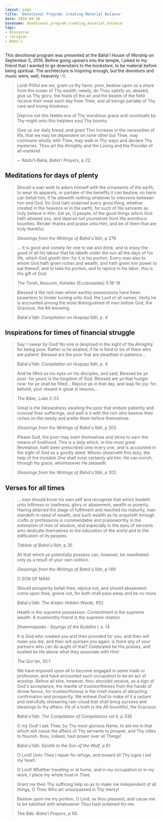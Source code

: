 ```yaml
---
layout: page
title: 'Devotional Program: Creating Material Balance'
date: 2010-09-18
basename: devotional_program_creating_material_balance
tags:
- discourse
- religion
- Baha'i
---
```


This devotional program was presented at the Bah&aacute;'&iacute; House of
Worship on September 5, 2010. Before going upstairs into the temple, I joked to
my friend that I wanted to go downstairs to the bookstore, to be material before
being spiritual. The architecture is inspiring enough, but the devotions and
music were, well, heavenly :-).

<!--more-->

> Lord! Pitiful are we, grant us thy favor; poor, bestow upon us a share from the ocean of Thy wealth; needy, do Thou satisfy us; abased,
> give us Thy glory. the fowls of the air and the beasts of the field receive
> their meat each day from Thee, and all beings partake of Thy care and
> loving-kindness.
>
> Deprive not this feeble one of Thy wondrous grace and
> vouchsafe by Thy might unto this helpless soul Thy bounty.
>
> Give us our daily
> bread, and grant Thin increase in the necessities of life, that we may be
> dependent on none other but Thee, may commune wholly with Thee, may walk in Thy
> ways and declare Thy mysteries. Thou art the Almighty and the Loving and the
> Provider of all mankind.
>
> ~ 'Abdu'l-Bah&aacute;, _Bah&aacute;'&iacute; Prayers_, p 22.

## Meditations for days of plenty

> Should a man wish to adorn himself with the ornaments of the earth, to wear
> its apparels, or partake of the benefits it can bestow, no harm can befall
> him, if he alloweth nothing whatever to intervene between him and God, for God
> hath ordained every good thing, whether created in the heavens or in the
> earth, for such of His servants as truly believe in Him. Eat ye, O people, of
> the good things which God hath allowed you, and deprive not yourselves from
> His wondrous bounties. Render thanks and praise unto Him, and be of them that
> are truly thankful.
>
> _Gleanings from the Writings of Bah&aacute;'u'll&aacute;h_, p 276

> ... It is good and comely for one to eat and drink, and to enjoy the good of
> all his labour that he taketh under the sun all the days of his life, which
> God giveth him: for it is his portion. Every man also to whom God hath given
> riches and wealth, and hath given him power to eat thereof, and to take his
> portion, and to rejoice in his labor; this is the gift of God.
>
> _The Torah_, Kesuvim, Koheles (Ecclesiastes) 5:18-19

> Blessed is the rich man whom earthly possessions have been powerless to hinder
> turning unto God, the Lord of all names. Verily he is accounted among the most
> distinguished of men before God, the Gracious, the All-knowing.
>
> Bah&aacute;'u'll&aacute;h: _Compilation on Huq&uacute;qu'll&aacute;h_, p. 4

## Inspirations for times of financial struggle

> Say: I swear by God! No one is despised in the sight of the Almighty for being
> poor. Rather is he exalted, if he is fond to be of them who are patient.
> Blessed are the poor that are steadfast in patience...
>
> Bah&aacute;'u'll&aacute;h: _Compilation on Huq&uacute;qu'll&aacute;h_, p. 4

> And he lifted us his eyes on his disciples, and said, Blessed be ye poor: for
> yours is the kingdom of God. Blessed are ye that hunger now: for ye shall be
> filled... Rejoice ye in that day, and leap for joy: for, behold, your reward
> is great in heaven...
>
> _The Bible_, Luke 2-23

> Great is the blessedness awaiting the poor that endure patiently and conceal
> their sufferings, and well is it with the rich who bestow their riches on the
> needy and prefer them before themselves.
>
> _Gleanings from the Writings of Bah&aacute;'u'll&aacute;h_, p 202

> Please God, the poor may exert themselves and strive to earn the means of
> livelihood. This is a duty which, in this most great Revelation, hath been
> prescribed unto every one, and is accounted in the sight of God as a goodly
> deed. Whoso observeth this duty, the help of the invisible One shall most
> certainly aid him. He can enrich, through his grace, whomsoever He pleaseth.
>
> _Gleanings from the Writings of Bah&aacute;'u'll&aacute;h_, p 202

## Verses for all times

> ... man should know his own self and recognize that which leadeth unto
> loftiness or lowliness, glory or abasement, wealth or poverty. Having attained
> the stage of fulfilment and reached his maturity, man standeth in need of
> wealth, and such wealth as he acquireth through crafts or professions is
> commendable and praiseworthy in the estimation of men of wisdom, and
> especially in the eyes of servants who dedicate themselves to the education of
> the world and to the edification of its peoples.
>
> _Tablets of Bah&aacute;'u'll&aacute;h_, p 35

> All that which ye potentially possess can, however, be manifested only as a
> result of your own volition.
>
> _Gleanings from the Writings of Bah&aacute;'u'll&aacute;h_, p 149

> O SON OF MAN!
>
> Should prosperity befall thee, rejoice not, and should abasement come upon
> thee, grieve not, for both shall pass away and be no more.
>
> Bah&aacute;'u'll&aacute;h: _The Arabic Hidden Words_, #52

> Health is the supreme possession. Contentment is the supreme wealth. A
> trustworthy friend is the supreme relation.
>
> _Dhammapada - Sayings of the Buddha I_, s. 14

> It is God who created you and then provided for you; and then will make you
> die, and then will quicken you again; is there any of your partners who can do
> aught of that? Celebrated be His praises, and exalted be He above what they
> associate with Him!
>
> _The Qur'an_, 30:1

> We have enjoined upon all to become engaged in some trade or profession, and
> have accounted such occupation to be an act of worship. Before all else,
> however, thou shouldst receive, as a sign of God's acceptance, the mantle of
> trustworthiness from the hands of divine favour; for trustworthiness is the
> chief means of attracting confirmation and prosperity. We entreat God to make
> of it a radiant and mercifully showering rain-cloud that shall bring success
> and blessings to thy affairs. He of a truth is the All-bountiful, the
> Gracious.
>
> Bah&aacute;'u'll&aacute;h: _The Compilation of Compilations vol II_, p 335

> O my God! I ask Thee, by Thy most glorious Name, to aid me in that which will
> cause the affairs of Thy servants to prosper, and Thy cities to flourish.
> thou, indeed, hast power over all Things!
>
> Bah&aacute;'u'll&aacute;h: _Epistle to the Son of the Wolf_, p 61

> O Lord! Unto Thee I repair for refuge, and toward all Thy signs I set my
> heart.
>
> O Lord! Whether traveling or at home, and in my occupation or in my work, I
> place my whole trust in  Thee.
>
> Grant me then Thy sufficing help so as to make me independent of all things, O
> Thou Who art unsurpassed in Thy mercy!
>
> Bestow upon me my portion, O Lord, as thou pleasest, and cause me to be
> satisfied with whatsoever Thou hast ordained for me.
>
> The B&aacute;b: _Bah&aacute;'&iacute; Prayers_, p 56.
